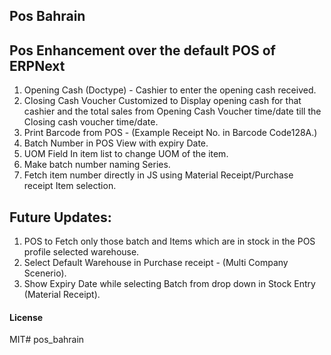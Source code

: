 ## Pos Bahrain

## Pos Enhancement over the default POS of ERPNext

  1. Opening Cash (Doctype) - Cashier to enter the opening cash received.
  2. Closing Cash Voucher Customized to Display opening cash for that cashier and the total sales from Opening Cash Voucher time/date till the Closing cash voucher time/date.
  3. Print Barcode from POS - (Example Receipt No. in Barcode Code128A.)
  4. Batch Number in POS View with expiry Date.
  5. UOM Field In item list to change UOM of the item.
  6. Make batch number naming Series.
  7. Fetch item number directly in JS using Material Receipt/Purchase receipt Item selection.

## Future Updates:
  1. POS to Fetch only those batch and Items which are in stock in the POS profile selected warehouse. 
  2. Select Default Warehouse in Purchase receipt - (Multi Company Scenerio).
  3. Show Expiry Date while selecting Batch from drop down in Stock Entry (Material Receipt).



#### License

MIT# pos_bahrain
